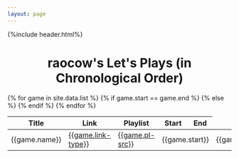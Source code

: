 ```yaml
---
layout: page
---
```

{%include header.html%}
<title>The raocow List</title>


<h1 style="text-align: center;">raocow's Let's Plays (in Chronological Order)</h1>
<table class="table table-sm table-hover">
<colgroup>
<col class="text-center"/>
<col class="text-center"/>
<col class="text-center"/>
<col class="text-center"/>
<col class="text-center"/>
</colgroup>

<thead>
<tr>
	<th class="text-center">Title</th>
	<th class="text-center">Link</th>
	<th class="text-center">Playlist</th>
	<th class="text-center">Start</th>
	<th class="text-center">End</th>
</tr>
</thead>

<tbody>
{% for game in site.data.list %}
<tr>
	<td class="text-center">{{game.name}}</td>
	<td class="text-center"><a href="{{game.link}}">{{game.link-type}}</a></td>
	<td class="text-center"><a href="{{game.pl}}">{{game.pl-src}}</a></td>
	{% if game.start == game.end %}
	<td class="text-center" colspan=2>{{game.start}}</td>	
	{% else %}
	<td class="text-center">{{game.start}}</td>
	<td class="text-center">{{game.end}}</td>
	{% endif %}
</tr>
{% endfor %}